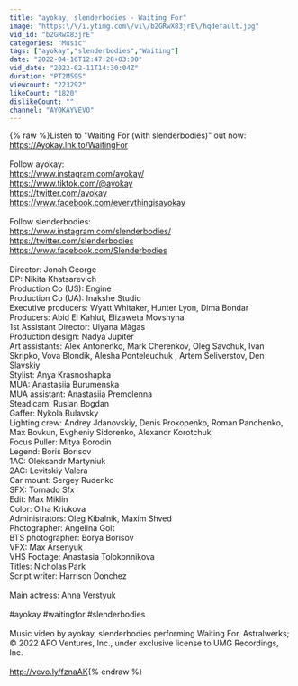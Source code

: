 ```yaml
---
title: "ayokay, slenderbodies - Waiting For"
image: "https:\/\/i.ytimg.com\/vi\/b2GRwX83jrE\/hqdefault.jpg"
vid_id: "b2GRwX83jrE"
categories: "Music"
tags: ["ayokay","slenderbodies","Waiting"]
date: "2022-04-16T12:47:28+03:00"
vid_date: "2022-02-11T14:30:04Z"
duration: "PT2M59S"
viewcount: "223292"
likeCount: "1820"
dislikeCount: ""
channel: "AYOKAYVEVO"
---
```

{% raw %}Listen to &quot;Waiting For (with slenderbodies)&quot; out now: <a rel="nofollow" target="blank" href="https://Ayokay.lnk.to/WaitingFor">https://Ayokay.lnk.to/WaitingFor</a><br /><br />Follow ayokay:<br /><a rel="nofollow" target="blank" href="https://www.instagram.com/ayokay/">https://www.instagram.com/ayokay/</a><br /><a rel="nofollow" target="blank" href="https://www.tiktok.com/@ayokay">https://www.tiktok.com/@ayokay</a><br /><a rel="nofollow" target="blank" href="https://twitter.com/ayokay">https://twitter.com/ayokay</a><br /><a rel="nofollow" target="blank" href="https://www.facebook.com/everythingisayokay">https://www.facebook.com/everythingisayokay</a><br /><br />Follow slenderbodies:<br /><a rel="nofollow" target="blank" href="https://www.instagram.com/slenderbodies/">https://www.instagram.com/slenderbodies/</a><br /><a rel="nofollow" target="blank" href="https://twitter.com/slenderbodies">https://twitter.com/slenderbodies</a><br /><a rel="nofollow" target="blank" href="https://www.facebook.com/Slenderbodies">https://www.facebook.com/Slenderbodies</a><br /><br />Director: Jonah George<br />DP: Nikita Khatsarevich<br />Production Co (US): Engine<br />Production Co (UA): Inakshe Studio<br />Executive producers: Wyatt Whitaker, Hunter Lyon, Dima Bondar<br />Producers: Abid El Kahlut, Elizaweta Movshyna<br />1st Assistant Director: Ulyana Màgas<br />Production design: Nadya Jupiter<br />Art assistants: Alex Antonenko, Mark Cherenkov, Oleg Savchuk, Ivan Skripko, Vova Blondik, Alesha Ponteleuchuk , Artem Seliverstov, Den Slavskiy<br />Stylist: Anya Krasnoshapka<br />MUA: Anastasiia Burumenska<br />MUA assistant: Anastasiia Premolenna<br />Steadicam: Ruslan Bogdan<br />Gaffer: Nykola Bulavsky<br />Lighting crew: Andrey Jdanovskiy, Denis Prokopenko, Roman Panchenko, Max Bovkun, Evgheniy Sidorenko, Alexandr Korotchuk<br />Focus Puller: Mitya Borodin<br />Legend: Boris Borisov<br />1AC: Oleksandr Martyniuk<br />2АС: Levitskiy Valera<br />Car mount: Sergey Rudenko<br />SFX: Tornado Sfx<br />Edit: Max Miklin<br />Color: Olha Kriukova<br />Administrators: Oleg Kibalnik, Maxim Shved<br />Photographer: Angelina Golt<br />BTS photographer: Borya Borisov<br />VFX: Max Arsenyuk<br />VHS Footage: Anastasia Tolokonnikova<br />Titles: Nicholas Park<br />Script writer: Harrison Donchez<br /><br />Main actress: Anna Verstyuk<br /><br />#ayokay #waitingfor #slenderbodies<br /><br />Music video by ayokay, slenderbodies performing Waiting For. Astralwerks; © 2022 APO Ventures, Inc., under exclusive license to UMG Recordings, Inc.<br /><br /><a rel="nofollow" target="blank" href="http://vevo.ly/fznaAK">http://vevo.ly/fznaAK</a>{% endraw %}

